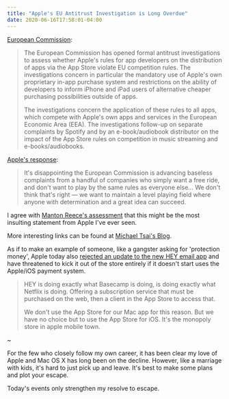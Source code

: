 ```yaml
---
title: "Apple's EU Antitrust Investigation is Long Overdue"
date: 2020-06-16T17:58:01-04:00
---
```


[European Commission](https://ec.europa.eu/commission/presscorner/detail/en/ip_20_1073):

> The European Commission has opened formal antitrust investigations to assess whether Apple's rules for app developers on the distribution of apps via the App Store violate EU competition rules. The investigations concern in particular the mandatory use of Apple's own proprietary in-app purchase system and restrictions on the ability of developers to inform iPhone and iPad users of alternative cheaper purchasing possibilities outside of apps.
> 
> The investigations concern the application of these rules to all apps, which compete with Apple's own apps and services in the European Economic Area (EEA). The investigations follow-up on separate complaints by Spotify and by an e-book/audiobook distributor on the impact of the App Store rules on competition in music streaming and e-books/audiobooks.

[Apple's response](https://www.theverge.com/2020/6/16/21292651/apple-eu-antitrust-investigation-app-store-apple-pay):

> It's disappointing the European Commission is advancing baseless complaints from a handful of companies who simply want a free ride, and don't want to play by the same rules as everyone else… We don't think that's right — we want to maintain a level playing field where anyone with determination and a great idea can succeed.

I agree with [Manton Reece's assessment](https://www.manton.org/2020/06/16/apples-statement-about.html) that this might be the most insulting statement from Apple I've ever seen.

More interesting links can be found at [Michael Tsai's Blog](https://mjtsai.com/blog/2020/06/16/european-app-store-antitrust-investigation/).

As if to make an example of someone, like a gangster asking for 'protection money', Apple today also [rejected an update to the new HEY email app](https://mjtsai.com/blog/2020/06/16/hey-rejected-from-the-app-store/) and have threatened to kick it out of the store entirely if it doesn't start uses the Apple/iOS payment system.

> HEY is doing exactly what Basecamp is doing, is doing exactly what Netflix is doing. Offering a subscription service that must be purchased on the web, then a client in the App Store to access that.
> 
> We don't use the App Store for our Mac app for this reason. But we have no choice but to use the App Store for iOS. It's the monopoly store in apple mobile town.

~

For the few who closely follow my own career, it has been clear my love of Apple and Mac OS X has long been on the decline. However, like a marriage with kids, it's hard to just pick up and leave. It's best to make some plans and plot your escape.

Today's events only strengthen my resolve to escape.